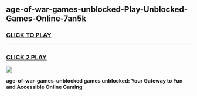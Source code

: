 
## age-of-war-games-unblocked-Play-Unblocked-Games-Online-7an5k
<h3>
<a href="https://premium76.site?title=age-of-war-games-unblocked&ref=25A">CLICK TO PLAY</a></h3>
<hr>

<h3>
<a href="https://premium76.site?title=age-of-war-games-unblocked&ref=25A">CLICK 2 PLAY</a>
  
</h3>

<a href="https://premium76.site?title=age-of-war-games-unblocked&ref=25A"><img src="https://clearcache.store/games.png"></a>


**age-of-war-games-unblocked games unblocked: Your Gateway to Fun and Accessible Online Gaming**
